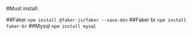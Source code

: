 #Must install:

##Faker
```npm install @faker-js/faker --save-dev```
##Faker br
```npm install faker-br```
##Mysql
```npm install mysql```